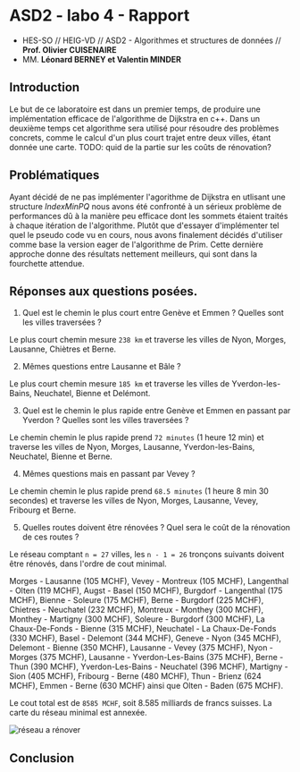 ASD2 - labo 4 - Rapport
=====================

- HES-SO // HEIG-VD // ASD2 - Algorithmes et structures de données // **Prof. Olivier CUISENAIRE**
- MM. **Léonard BERNEY et Valentin MINDER**

Introduction
----------------------
Le but de ce laboratoire est dans un premier temps, de produire une implémentation efficace de l'algorithme de Dijkstra en c++.
Dans un deuxième temps cet algorithme sera utilisé pour résoudre des problèmes concrets, comme le calcul d'un plus court trajet 
entre deux villes, étant donnée une carte. TODO: quid de la partie sur les coûts de rénovation?

Problématiques
------------------
Ayant décidé de ne pas implémenter l'agorithme de Dijkstra en utlisant une structure _IndexMinPQ_ nous avons été confronté à un 
sérieux problème de performances dû à la manière peu efficace dont les sommets étaient traités à chaque itération de 
l'algorithme. Plutôt que d'essayer d'implémenter tel quel le pseudo code vu en cours, nous avons finalement décidés d'utiliser
comme base la version eager de l'algorithme de Prim. Cette dernière approche donne des résultats nettement meilleurs, qui sont
dans la fourchette attendue.

Réponses aux questions posées.
------------------

1. Quel est le chemin le plus court entre Genève et Emmen ? Quelles sont les villes traversées ?

Le plus court chemin mesure `238 km` et traverse les villes de Nyon, Morges, Lausanne, Chiètres et Berne.

2. Mêmes questions entre Lausanne et Bâle ?

Le plus court chemin mesure `185 km` et traverse les villes de Yverdon-les-Bains, Neuchatel, Bienne et Delémont.

3. Quel est le chemin le plus rapide entre Genève et Emmen en passant par Yverdon ? Quelles sont les villes traversées ?

Le chemin chemin le plus rapide prend `72 minutes` (1 heure 12 min) et traverse les villes 
de Nyon, Morges, Lausanne, Yverdon-les-Bains, Neuchatel, Bienne et Berne.

4. Mêmes questions mais en passant par Vevey ?

Le chemin chemin le plus rapide prend `68.5 minutes` (1 heure 8 min 30 secondes) et traverse les villes 
de Nyon, Morges, Lausanne, Vevey, Fribourg et Berne.

5. Quelles routes doivent être rénovées ? Quel sera le coût de la rénovation de ces routes ?

Le réseau comptant `n = 27` villes, les `n - 1 = 26` tronçons suivants doivent être rénovés, 
dans l'ordre de cout minimal.

Morges - Lausanne (105 MCHF), Vevey - Montreux (105 MCHF), Langenthal - Olten (119 MCHF), 
Augst - Basel (150 MCHF), Burgdorf - Langenthal (175 MCHF), Bienne - Soleure (175 MCHF), 
Berne - Burgdorf (225 MCHF), Chietres - Neuchatel (232 MCHF), Montreux - Monthey (300 MCHF), 
Monthey - Martigny (300 MCHF), Soleure - Burgdorf (300 MCHF), La Chaux-De-Fonds - Bienne (315 MCHF), 
Neuchatel - La Chaux-De-Fonds (330 MCHF), Basel - Delemont (344 MCHF), Geneve - Nyon (345 MCHF), 
Delemont - Bienne (350 MCHF), Lausanne - Vevey (375 MCHF), Nyon - Morges (375 MCHF), 
Lausanne - Yverdon-Les-Bains (375 MCHF), Berne - Thun (390 MCHF), 
Yverdon-Les-Bains - Neuchatel (396 MCHF), Martigny - Sion (405 MCHF), 
Fribourg - Berne (480 MCHF), Thun - Brienz (624 MCHF), Emmen - Berne (630 MCHF) ainsi que Olten - Baden (675 MCHF).

Le cout total est de `8585 MCHF`, soit 8.585 milliards de francs suisses. La carte du réseau minimal est annexée.

![réseau a rénover](https://raw.githubusercontent.com/ValentinMinder/ASD/b0cfaa79f0a498ed50b6eddebad2faad55ab950a/Question5-reseau.png?token=AFPQ76MwsZ7eqLSnSLpvfnYyyn7W6Mcrks5UsraDwA%3D%3D)


Conclusion
------------------

